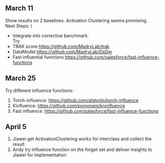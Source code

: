 ## March 11
Show results on 2 baselines. Activation Clustering seems promising. \
Next Steps: \
- Integrate into corrective benchmark. \
Try 
- TRAK score https://github.com/MadryLab/trak
- DataModel https://github.com/MadryLab/DsDm
- Fast influential functions https://github.com/salesforce/fast-influence-functions

## March 25
Try different influence functions:
1. Torch-influence: https://github.com/alstonlo/torch-influence
2. Kinfluence: https://github.com/pomonam/kronfluence
3. Fast influence: https://github.com/salesforce/fast-influence-functions

## April 5
1. Jiawei get ActivationClustering works for interclass and collect the result
2. Andy try influence function on the forget set and deliver insights to Jiawei for implementation
